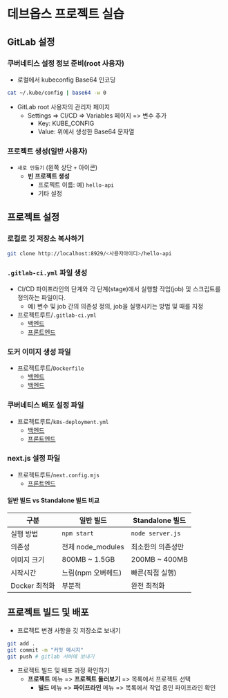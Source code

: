 # 데브옵스 프로젝트 실습

## GitLab 설정

### 쿠버네티스 설정 정보 준비(root 사용자)

- 로컬에서 kubeconfig Base64 인코딩

```bash
cat ~/.kube/config | base64 -w 0
```

- GitLab root 사용자의 관리자 페이지
  - Settings => CI/CD => Variables 페이지 => 변수 추가
    - Key: KUBE_CONFIG
    - Value: 위에서 생성한 Base64 문자열

### 프로젝트 생성(일반 사용자)

- `새로 만들기` (왼쪽 상단 `+` 아이콘)
  - **빈 프로젝트 생성** 
    - 프로젝트 이름: 예) `hello-api`
    - 기타 설정


## 프로젝트 설정

### 로컬로 깃 저장소 복사하기 

```bash
git clone http://localhost:8929/<사용자아이디>/hello-api
```

### `.gitlab-ci.yml` 파일 생성

- CI/CD 파이프라인의 단계와 각 단계(stage)에서 실행할 작업(job) 및 스크립트를 정의하는 파일이다.
  - 예) 변수 및 job 간의 의존성 정의, job을 실행시키는 방법 및 때를 지정
- 프로젝트루트/`.gitlab-ci.yml`
  - [백엔드](./backend/.gitlab-ci.yml)
  - [프론트엔드](./frontend/.gitlab-ci.yml)

### 도커 이미지 생성 파일

- 프로젝트루트/`Dockerfile`
  - [백엔드](./backend/Dockerfile)
  - [백엔드](./frontend/Dockerfile)

### 쿠버네티스 배포 설정 파일

- 프로젝트루트/`k8s-deployment.yml`
  - [백엔드](./backend/k8s-deployment.yml)
  - [프론트엔드](./frontend/k8s-deployment.yml)

### next.js 설정 파일

- 프로젝트루트/`next.config.mjs`
  - [프론트엔드](./frontend/next.config.mjs)

#### 일반 빌드 vs Standalone 빌드 비교

| 구분          | 일반 빌드           | Standalone 빌드   |
|---------------|---------------------|-------------------|
| 실행 방법     | `npm start`         | `node server.js`  |
| 의존성        | 전체 node_modules   | 최소한의 의존성만 |
| 이미지 크기   | 800MB ~ 1.5GB       | 200MB ~ 400MB     | 
| 시작시간      | 느림(npm 오버헤드)  | 빠른(직접 실행)   |
| Docker 최적화 | 부분적              | 완전 최적화       |

## 프로젝트 빌드 및 배포

- 프로젝트 변경 사항을 깃 저장소로 보내기

```bash
git add .
git commit -m "커밋 메시지"
git push # gitlab 서버에 보내기
```

- 프로젝트 빌드 및 배포 과정 확인하기
  - **프로젝트** 메뉴 => **프로젝트 둘러보기** => 목록에서 프로젝트 선택
    - **빌드** 메뉴 => **파이프라인** 메뉴 => 목록에서 작업 중인 파이프라인 확인
